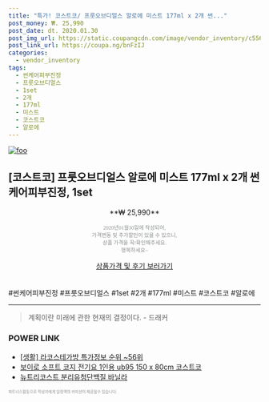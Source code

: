 ```yaml
--- 
title: "특가! 코스트코/ 프룻오브디얼스 알로에 미스트 177ml x 2개 썬..." 
post_money: ₩. 25,990 
post_date: dt. 2020.01.30 
post_img_url: https://static.coupangcdn.com/image/vendor_inventory/c556/34f4cb0939da3fa96866a519e20019f9ba18c2fd9efafd824961d1fba968.jpg 
post_link_url: https://coupa.ng/bnFzIJ 
categories: 
  - vendor_inventory 
tags: 
  - 썬케어피부진정 
  - 프룻오브디얼스 
  - 1set 
  - 2개 
  - 177ml 
  - 미스트 
  - 코스트코 
  - 알로에 
--- 
```

[![foo](https://static.coupangcdn.com/image/vendor_inventory/c556/34f4cb0939da3fa96866a519e20019f9ba18c2fd9efafd824961d1fba968.jpg)](https://coupa.ng/bnFzIJ) 

## [코스트코] 프룻오브디얼스 알로에 미스트 177ml x 2개 썬케어피부진정, 1set 
<p style="text-align: center;">**₩ 25,990**</p> 
<p style="text-align: center;"><span style="color: #898c8f; font-family: Georgia,Times,serif; font-size: 0.75em;">2020년01월30일에 작성되어, <br>가격변동 및 추가할인이 있을 수 있으니,<br> 상품 가격을 꼭!확인해주세요.<br>행복하세요~</span> 
</p>	 
<div markdown="0" style="text-align: center;"><a href="https://coupa.ng/bnFzIJ" class="btn btn--success">상품가격 및 후기 보러가기</a></div> 
<br><br> 
  #썬케어피부진정 #프룻오브디얼스 #1set #2개 #177ml #미스트 #코스트코 #알로에 
<hr> 

> 계획이란 미래에 관한 현재의 결정이다. - 드래커 


### POWER LINK

* <a href="https://blog.naver.com/sakai111/221777546110" target="_blank"> [생활] 라코스테가방 특가정보 순위 ~56위</a>
* <a href="https://blog.naver.com/santokki14/221777442351" target="_blank">보이로 소프트 코지 전기요 1인용 ub95 150 x 80cm 코스트코</a>
* <a href="https://blog.naver.com/fasyy4321/221777337042" target="_blank">뉴트리코스트 분리유청단백질 바닐라</a>

<span style="color: #898c8f; font-family: Georgia,Times,serif; font-size: 0.55em;">파트너스활동으로 작성자에게 일정액의 커미션이 제공될수 있습니다.</span> 

